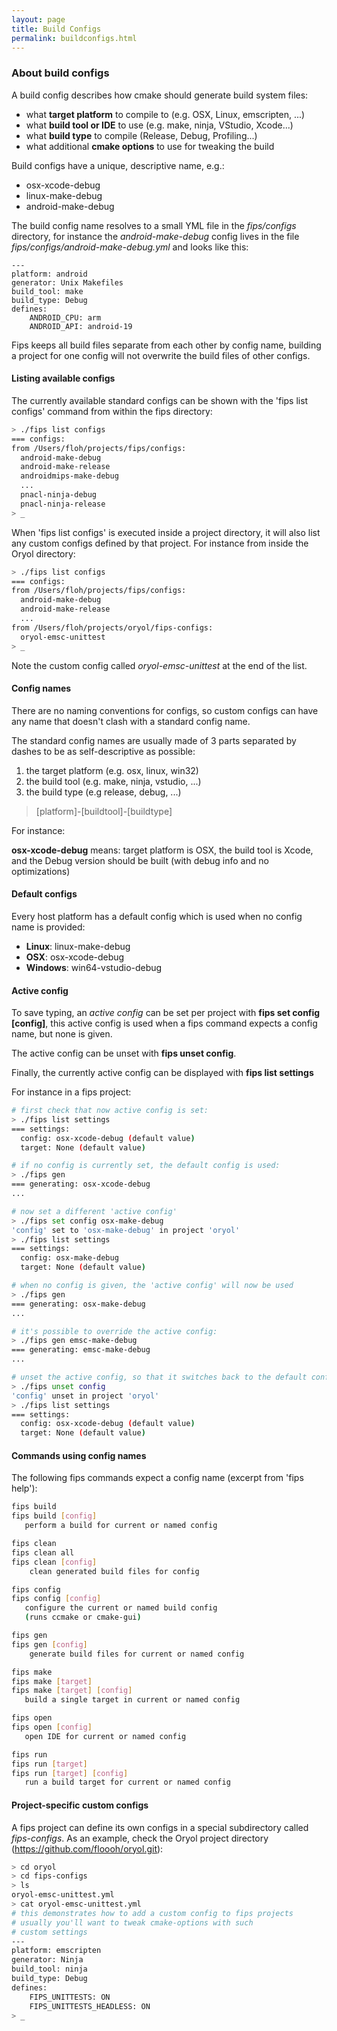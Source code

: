 ```yaml
---
layout: page
title: Build Configs
permalink: buildconfigs.html
---
```


### About build configs

A build config describes how cmake should generate build system files:

* what **target platform** to compile to (e.g. OSX, Linux, emscripten, ...)
* what **build tool or IDE** to use (e.g. make, ninja, VStudio, Xcode...)
* what **build type** to compile (Release, Debug, Profiling...)
* what additional **cmake options** to use for tweaking the build

Build configs have a unique, descriptive name, e.g.:

* osx-xcode-debug
* linux-make-debug
* android-make-debug

The build config name resolves to a small YML file in the _fips/configs_
directory, for instance the _android-make-debug_ config lives in the file 
_fips/configs/android-make-debug.yml_ and looks like this:

```
---
platform: android
generator: Unix Makefiles
build_tool: make
build_type: Debug
defines:
    ANDROID_CPU: arm
    ANDROID_API: android-19
```

Fips keeps all build files separate from each other by config name, building
a project for one config will not overwrite the build files of other configs.


#### Listing available configs

The currently available standard configs can be shown with the 
'fips list configs' command from within the fips directory:

```bash
> ./fips list configs
=== configs:
from /Users/floh/projects/fips/configs:
  android-make-debug
  android-make-release
  androidmips-make-debug
  ...
  pnacl-ninja-debug
  pnacl-ninja-release
> _
```

When 'fips list configs' is executed inside a project directory, it will
also list any custom configs defined by that project. For instance from
inside the Oryol directory:

```bash
> ./fips list configs
=== configs:
from /Users/floh/projects/fips/configs:
  android-make-debug
  android-make-release
  ...
from /Users/floh/projects/oryol/fips-configs:
  oryol-emsc-unittest
> _
```

Note the custom config called _oryol-emsc-unittest_ at the end of the list.

#### Config names

There are no naming conventions for configs, so custom configs can have any
name that doesn't clash with a standard config name.

The standard config names are usually made of 3 parts separated by 
dashes to be as self-descriptive as possible:

1. the target platform (e.g. osx, linux, win32)
2. the build tool (e.g. make, ninja, vstudio, ...)
3. the build type (e.g release, debug, ...)

> [platform]-[buildtool]-[buildtype]

For instance:

**osx-xcode-debug** means: target platform is OSX, the build tool is Xcode,
and the Debug version should be built (with debug info and no optimizations)

#### Default configs

Every host platform has a default config which is used when no config name
is provided:

* **Linux**: linux-make-debug
* **OSX**: osx-xcode-debug
* **Windows**: win64-vstudio-debug

#### Active config

To save typing, an _active config_ can be set per project with 
**fips set config [config]**, this active config is used when a fips command
expects a config name, but none is given. 

The active config can be unset with **fips unset config**.

Finally, the currently active config can be displayed with **fips list settings**

For instance in a fips project:

```bash
# first check that now active config is set:
> ./fips list settings
=== settings:
  config: osx-xcode-debug (default value)
  target: None (default value)

# if no config is currently set, the default config is used:
> ./fips gen
=== generating: osx-xcode-debug
...

# now set a different 'active config' 
> ./fips set config osx-make-debug
'config' set to 'osx-make-debug' in project 'oryol'
> ./fips list settings
=== settings:
  config: osx-make-debug
  target: None (default value)

# when no config is given, the 'active config' will now be used
> ./fips gen
=== generating: osx-make-debug
...

# it's possible to override the active config:
> ./fips gen emsc-make-debug
=== generating: emsc-make-debug
...

# unset the active config, so that it switches back to the default config:
> ./fips unset config
'config' unset in project 'oryol'
> ./fips list settings
=== settings:
  config: osx-xcode-debug (default value)
  target: None (default value) 
```

#### Commands using config names 

The following fips commands expect a config name (excerpt from 'fips help'):

```bash
fips build
fips build [config]
   perform a build for current or named config

fips clean
fips clean all
fips clean [config]
    clean generated build files for config

fips config
fips config [config]
   configure the current or named build config
   (runs ccmake or cmake-gui)

fips gen
fips gen [config]
    generate build files for current or named config

fips make
fips make [target]
fips make [target] [config]
   build a single target in current or named config

fips open
fips open [config]
   open IDE for current or named config

fips run
fips run [target]
fips run [target] [config]
   run a build target for current or named config
```


#### Project-specific custom configs

A fips project can define its own configs in a special subdirectory
called _fips-configs_. As an example, check the Oryol project directory
(https://github.com/floooh/oryol.git):

```bash
> cd oryol
> cd fips-configs
> ls
oryol-emsc-unittest.yml
> cat oryol-emsc-unittest.yml
# this demonstrates how to add a custom config to fips projects
# usually you'll want to tweak cmake-options with such
# custom settings
---
platform: emscripten
generator: Ninja
build_tool: ninja
build_type: Debug
defines:
    FIPS_UNITTESTS: ON
    FIPS_UNITTESTS_HEADLESS: ON
> _
```

